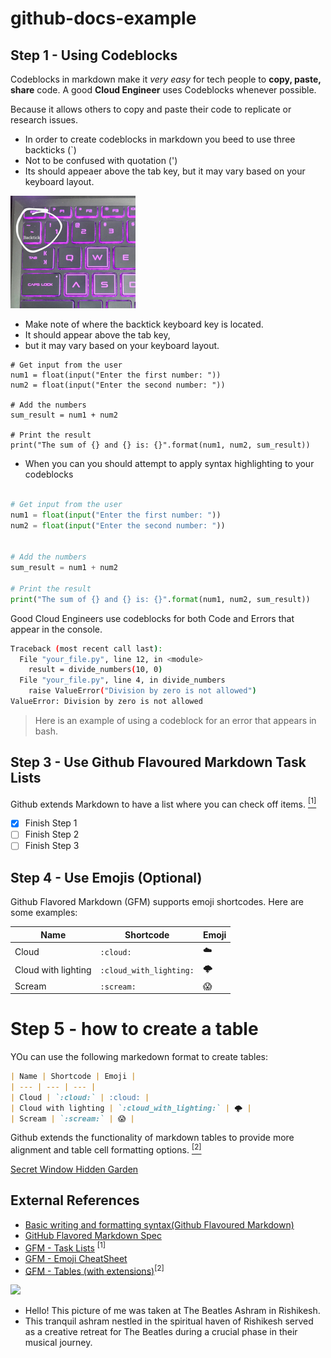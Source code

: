# github-docs-example




## Step 1 - Using Codeblocks

Codeblocks in markdown make it *very easy* for tech people to **copy, paste, share** code.
A good __Cloud Engineer__ uses Codeblocks whenever possible.

Because it allows others to copy and paste their code to replicate or research issues.

- In order to create codeblocks in markdown you beed to use three backticks (`)
- Not to be confused with quotation (')
- Its should appeaer above the tab key, but it may vary based on your keyboard layout.


<img width="200" src=assets/backtick.png>

- Make note of where the backtick keyboard key is located.
- It should appear above the tab key,
- but it may vary based on your keyboard layout.

```
# Get input from the user
num1 = float(input("Enter the first number: "))
num2 = float(input("Enter the second number: "))

# Add the numbers
sum_result = num1 + num2

# Print the result
print("The sum of {} and {} is: {}".format(num1, num2, sum_result))

```

- When you can you should attempt to apply syntax highlighting to your codeblocks

```python

# Get input from the user
num1 = float(input("Enter the first number: "))
num2 = float(input("Enter the second number: "))


# Add the numbers
sum_result = num1 + num2

# Print the result
print("The sum of {} and {} is: {}".format(num1, num2, sum_result))

```



Good Cloud Engineers use codeblocks for both Code and Errors that appear in the console.

```bash
Traceback (most recent call last):
  File "your_file.py", line 12, in <module>
    result = divide_numbers(10, 0)
  File "your_file.py", line 4, in divide_numbers
    raise ValueError("Division by zero is not allowed")
ValueError: Division by zero is not allowed
```
> Here is an example of using a codeblock for an error that appears in bash.

## Step 3 - Use Github Flavoured Markdown Task Lists

Github extends Markdown to have a list where you can check off items. [<sup>[1]</sup>](#external-references)

- [x] Finish Step 1
- [ ] Finish Step 2
- [ ] Finish Step 3

## Step 4 - Use Emojis (Optional)

Github Flavored Markdown (GFM) supports emoji shortcodes.
Here are some examples:

| Name | Shortcode | Emoji |
| --- | --- | --- |
| Cloud | `:cloud:` | :cloud: |
| Cloud with lighting | `:cloud_with_lighting:` | 🌩️ |
| Scream | `:scream:` | 😱 |

# Step 5 - how to create a table

YOu can use the following markedown format to create tables:
```md
| Name | Shortcode | Emoji |
| --- | --- | --- |
| Cloud | `:cloud:` | :cloud: |
| Cloud with lighting | `:cloud_with_lighting:` | 🌩️ |
| Scream | `:scream:` | 😱 |
```
Github extends the functionality of markdown tables to provide more alignment and table cell formatting options. [<sup>[2]</sup>](#external-references)
 

[Secret Window Hidden Garden](secret-window/hidden-garden)


## External References
- [Basic writing and formatting syntax(Github Flavoured Markdown)](https://docs.github.com/en/get-started/writing-on-github/getting-started-with-writing-and-formatting-on-github/basic-writing-and-formatting-syntax)
- [GitHub Flavored Markdown Spec](https://github.github.com/gfm/)
- [ GFM - Task Lists](https://docs.github.com/en/get-started/writing-on-github/getting-started-with-writing-and-formatting-on-github/basic-writing-and-formatting-syntax#task-lists) <sup>[1]</sup>
- [GFM - Emoji CheatSheet](https://github.com/ikatyang/emoji-cheat-sheet)
- [ GFM - Tables (with extensions)](https://github.github.com/gfm/#tables-extension-)<sup>[2]</sup>




<img width="200" src="https://github.com/bhanumalhotra123/github-docs-example/assets/144083659/81e2fb52-3c0e-4114-ad07-43c3cce98d39" />
  
- Hello! This picture of me was taken at The Beatles Ashram in Rishikesh.
- This tranquil ashram nestled in the spiritual haven of Rishikesh served as a creative retreat for The Beatles during a crucial phase in their musical journey.

